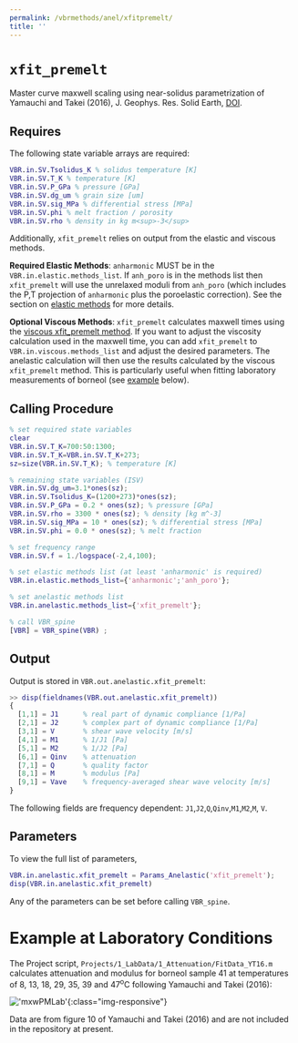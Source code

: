 ```yaml
---
permalink: /vbrmethods/anel/xfitpremelt/
title: ''
---
```



# `xfit_premelt`

Master curve maxwell scaling using near-solidus parametrization of Yamauchi and Takei (2016), J. Geophys. Res. Solid Earth, [DOI](https://doi.org/10.1002/2016JB013316).

## Requires

The following state variable arrays are required:

```matlab
VBR.in.SV.Tsolidus_K % solidus temperature [K]
VBR.in.SV.T_K % temperature [K]
VBR.in.SV.P_GPa % pressure [GPa]
VBR.in.SV.dg_um % grain size [um]
VBR.in.SV.sig_MPa % differential stress [MPa]
VBR.in.SV.phi % melt fraction / porosity
VBR.in.SV.rho % density in kg m<sup>-3</sup>
```
Additionally, `xfit_premelt` relies on output from the elastic and viscous methods.

**Required Elastic Methods**: `anharmonic` MUST be in the `VBR.in.elastic.methods_list`. If `anh_poro` is in the methods list then `xfit_premelt` will use the unrelaxed moduli from `anh_poro` (which includes the P,T projection of `anharmonic` plus the poroelastic correction). See the section on [elastic methods](/vbr/vbrmethods/elastic/) for more details.

**Optional Viscous Methods**: `xfit_premelt` calculates maxwell times using the [viscous xfit_premelt method](/vbr/vbrmethods/visc/xfit_premelt/). If you want to adjust the viscosity calculation used in the maxwell time, you can add `xfit_premelt` to `VBR.in.viscous.methods_list` and adjust the desired parameters. The anelastic calculation will then use the results calculated by the viscous `xfit_premelt` method. This is particularly useful when fitting laboratory measurements of borneol (see [example](/vbr/vbrmethods/anel/xfitpremelt/#example-at-laboratory-conditions) below).

## Calling Procedure

```matlab
% set required state variables
clear
VBR.in.SV.T_K=700:50:1300;
VBR.in.SV.T_K=VBR.in.SV.T_K+273;
sz=size(VBR.in.SV.T_K); % temperature [K]

% remaining state variables (ISV)
VBR.in.SV.dg_um=3.1*ones(sz);
VBR.in.SV.Tsolidus_K=(1200+273)*ones(sz);
VBR.in.SV.P_GPa = 0.2 * ones(sz); % pressure [GPa]
VBR.in.SV.rho = 3300 * ones(sz); % density [kg m^-3]
VBR.in.SV.sig_MPa = 10 * ones(sz); % differential stress [MPa]
VBR.in.SV.phi = 0.0 * ones(sz); % melt fraction

% set frequency range
VBR.in.SV.f = 1./logspace(-2,4,100);

% set elastic methods list (at least 'anharmonic' is required)
VBR.in.elastic.methods_list={'anharmonic';'anh_poro'};

% set anelastic methods list
VBR.in.anelastic.methods_list={'xfit_premelt'};

% call VBR_spine
[VBR] = VBR_spine(VBR) ;
```

## Output  

Output is stored in `VBR.out.anelastic.xfit_premelt`:

```matlab
>> disp(fieldnames(VBR.out.anelastic.xfit_premelt))
{
  [1,1] = J1      % real part of dynamic compliance [1/Pa]
  [2,1] = J2      % complex part of dynamic compliance [1/Pa]
  [3,1] = V       % shear wave velocity [m/s]
  [4,1] = M1      % 1/J1 [Pa]
  [5,1] = M2      % 1/J2 [Pa]
  [6,1] = Qinv    % attenuation
  [7,1] = Q       % quality factor
  [8,1] = M       % modulus [Pa]
  [9,1] = Vave    % frequency-averaged shear wave velocity [m/s]
}
```

The following fields are frequency dependent: `J1`,`J2`,`Q`,`Qinv`,`M1`,`M2`,`M`, `V`.

## Parameters

To view the full list of parameters,
```matlab
VBR.in.anelastic.xfit_premelt = Params_Anelastic('xfit_premelt');
disp(VBR.in.anelastic.xfit_premelt)
```

Any of the parameters can be set before calling `VBR_spine`.

# Example at Laboratory Conditions

The Project script, `Projects/1_LabData/1_Attenuation/FitData_YT16.m` calculates attenuation and modulus for borneol sample 41 at temperatures of 8, 13, 18, 29, 35, 39 and 47<sup>o</sup>C following Yamauchi and Takei (2016):

!['mxwPMLab'](/vbr/assets/images/xfitpremelt1.png){:class="img-responsive"}

Data are from figure 10 of Yamauchi and Takei (2016) and are not included in the repository at present.

